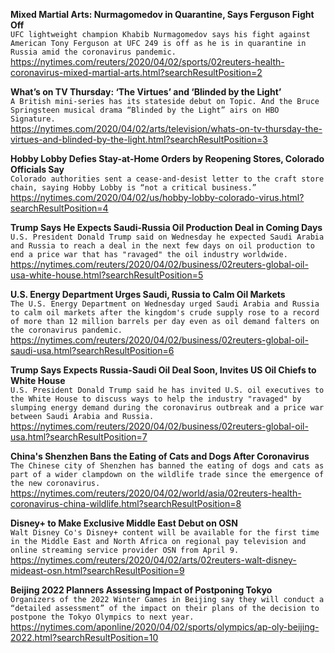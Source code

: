 **Mixed Martial Arts: Nurmagomedov in Quarantine, Says Ferguson Fight Off**\
`UFC lightweight champion Khabib Nurmagomedov says his fight against American Tony Ferguson at UFC 249 is off as he is in quarantine in Russia amid the coronavirus pandemic.`\
https://nytimes.com/reuters/2020/04/02/sports/02reuters-health-coronavirus-mixed-martial-arts.html?searchResultPosition=2

**What’s on TV Thursday: ‘The Virtues’ and ‘Blinded by the Light’**\
`A British mini-series has its stateside debut on Topic. And the Bruce Springsteen musical drama “Blinded by the Light” airs on HBO Signature.`\
https://nytimes.com/2020/04/02/arts/television/whats-on-tv-thursday-the-virtues-and-blinded-by-the-light.html?searchResultPosition=3

**Hobby Lobby Defies Stay-at-Home Orders by Reopening Stores, Colorado Officials Say**\
`Colorado authorities sent a cease-and-desist letter to the craft store chain, saying Hobby Lobby is “not a critical business.”`\
https://nytimes.com/2020/04/02/us/hobby-lobby-colorado-virus.html?searchResultPosition=4

**Trump Says He Expects Saudi-Russia Oil Production Deal in Coming Days**\
`U.S. President Donald Trump said on Wednesday he expected Saudi Arabia and Russia to reach a deal in the next few days on oil production to end a price war that has "ravaged" the oil industry worldwide. `\
https://nytimes.com/reuters/2020/04/02/business/02reuters-global-oil-usa-white-house.html?searchResultPosition=5

**U.S. Energy Department Urges Saudi, Russia to Calm Oil Markets**\
`The U.S. Energy Department on Wednesday urged Saudi Arabia and Russia to calm oil markets after the kingdom's crude supply rose to a record of more than 12 million barrels per day even as oil demand falters on the coronavirus pandemic.  `\
https://nytimes.com/reuters/2020/04/02/business/02reuters-global-oil-saudi-usa.html?searchResultPosition=6

**Trump Says Expects Russia-Saudi Oil Deal Soon, Invites US Oil Chiefs to White House**\
`U.S. President Donald Trump said he has invited U.S. oil executives to the White House to discuss ways to help the industry "ravaged" by slumping energy demand during the coronavirus outbreak and a price war between Saudi Arabia and Russia.`\
https://nytimes.com/reuters/2020/04/02/business/02reuters-global-oil-usa.html?searchResultPosition=7

**China's Shenzhen Bans the Eating of Cats and Dogs After Coronavirus**\
`The Chinese city of Shenzhen has banned the eating of dogs and cats as part of a wider clampdown on the wildlife trade since the emergence of the new coronavirus.`\
https://nytimes.com/reuters/2020/04/02/world/asia/02reuters-health-coronavirus-china-wildlife.html?searchResultPosition=8

**Disney+ to Make Exclusive Middle East Debut on OSN**\
`Walt Disney Co's Disney+ content will be available for the first time in the Middle East and North Africa on regional pay television and online streaming service provider OSN from April 9.`\
https://nytimes.com/reuters/2020/04/02/arts/02reuters-walt-disney-mideast-osn.html?searchResultPosition=9

**Beijing 2022 Planners Assessing Impact of Postponing Tokyo**\
`Organizers of the 2022 Winter Games in Beijing say they will conduct a “detailed assessment” of the impact on their plans of the decision to postpone the Tokyo Olympics to next year.`\
https://nytimes.com/aponline/2020/04/02/sports/olympics/ap-oly-beijing-2022.html?searchResultPosition=10


